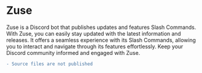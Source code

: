 # Zuse
Zuse is a Discord bot that publishes updates and features Slash Commands. With Zuse, you can easily stay updated with the latest information and releases. It offers a seamless experience with its Slash Commands, allowing you to interact and navigate through its features effortlessly. Keep your Discord community informed and engaged with Zuse.

```diff
- Source files are not published
```
